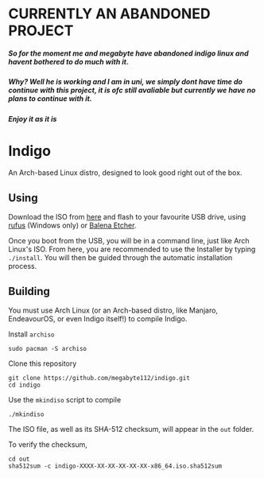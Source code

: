 # CURRENTLY AN ABANDONED PROJECT
##### So for the moment me and megabyte have abandoned indigo linux and havent bothered to do much with it.
##### Why? Well he is working and I am in uni, we simply dont have time do continue with this project, it is ofc still avaliable but currently we have no plans to continue with it.
##### Enjoy it as it is

# Indigo

An Arch-based Linux distro, designed to look good right out of the box.


## Using

Download the ISO from [here](https://github.com/megabyte112/Indigo-ISO/releases) and flash to your favourite USB drive, using [rufus](https://rufus.ie/en/) (Windows only) or [Balena Etcher](https://www.balena.io/etcher).

Once you boot from the USB, you will be in a command line, just like Arch Linux's ISO. From here, you are recommended to use the Installer by typing `./install`. You will then be guided through the automatic installation process.


## Building

You must use Arch Linux (or an Arch-based distro, like Manjaro, EndeavourOS, or even Indigo itself!) to compile Indigo.

Install `archiso`
```
sudo pacman -S archiso
```

Clone this repository
```
git clone https://github.com/megabyte112/indigo.git
cd indigo
```

Use the `mkindiso` script to compile
```
./mkindiso
```

The ISO file, as well as its SHA-512 checksum, will appear in the `out` folder.

To verify the checksum,
```
cd out
sha512sum -c indigo-XXXX-XX-XX-XX-XX-XX-x86_64.iso.sha512sum
```

